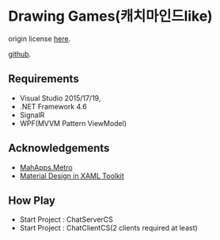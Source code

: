 # Drawing Games(캐치마인드like)

origin license
[here](https://www.codeproject.com/Articles/1181555/SignalChat-WPF-SignalR-Chat-Application).

[github](https://github.com/MeshackMusundi/SignalChat).
## Requirements
- Visual Studio 2015/17/19,
- .NET Framework 4.6
- SignalR
- WPF(MVVM Pattern ViewModel)

## Acknowledgements
- [MahApps.Metro](https://github.com/MahApps/MahApps.Metro)
- [Material Design in XAML Toolkit](https://github.com/ButchersBoy/MaterialDesignInXamlToolkit)

## How Play
- Start Project : ChatServerCS
- Start Project : ChatClientCS(2 clients required at least)
